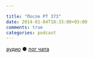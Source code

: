 ```yaml
---

title: "После РT 373"
date: 2014-01-04T18:33:00+03:00
comments: true
categories: podcast 
---
```

[аудио](http://cdn.radio-t.com/rt373post.mp3) ● [лог чата](http://chat.radio-t.com/logs/radio-t-373.html) <audio src="http://cdn.radio-t.com/rt373post.mp3" preload="none">
